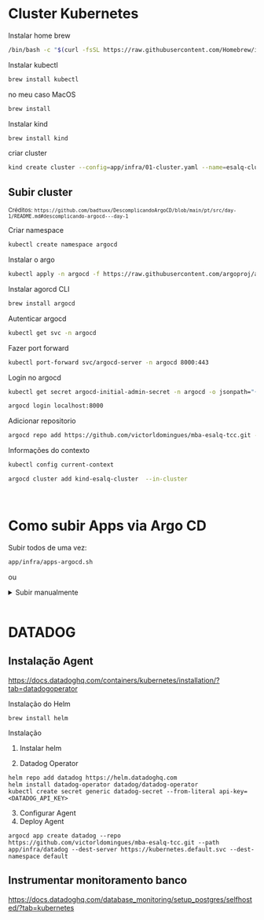 <!-- SUBIR CLUSTER -->

# Cluster Kubernetes

Instalar home brew

```bash
/bin/bash -c "$(curl -fsSL https://raw.githubusercontent.com/Homebrew/install/HEAD/install.sh)"
```

Instalar kubectl

```bash
brew install kubectl
```

no meu caso MacOS

```bash
brew install
```

Instalar kind

```bash
brew install kind
```

criar cluster 

```bash
kind create cluster --config=app/infra/01-cluster.yaml --name=esalq-cluster
```

## Subir cluster 

<small>

Créditos: `https://github.com/badtuxx/DescomplicandoArgoCD/blob/main/pt/src/day-1/README.md#descomplicando-argocd---day-1`

</small>

Criar namespace

```bash
kubectl create namespace argocd
```

Instalar o argo

```bash
kubectl apply -n argocd -f https://raw.githubusercontent.com/argoproj/argo-cd/stable/manifests/install.yaml
```


Instalar agorcd CLI

```bash
brew install argocd
```

Autenticar argocd

```bash
kubectl get svc -n argocd
```

Fazer port forward

```bash
kubectl port-forward svc/argocd-server -n argocd 8000:443
```

Login no argocd

```bash
kubectl get secret argocd-initial-admin-secret -n argocd -o jsonpath="{.data.password}" | base64 -d`
```

```bash
argocd login localhost:8000
```

Adicionar repositorio 

```bash
argocd repo add https://github.com/victorldomingues/mba-esalq-tcc.git --name mba-esalq-tcc  --username not-used --password [TOKEN]
```

Informações do contexto

```bash
kubectl config current-context
```

```bash
argocd cluster add kind-esalq-cluster  --in-cluster
```
<br/>

<!-- TODO:COMO SUBIR APPS-->
# Como subir Apps via Argo CD

Subir todos de uma vez:

```bash
app/infra/apps-argocd.sh
```

ou

<details><summary>Subir manualmente </summary>


Subir Banco

```bash
argocd app create postgres --repo https://github.com/victorldomingues/mba-esalq-tcc.git --path app/infra/postgres --dest-server https://kubernetes.default.svc --dest-namespace default
```

```bash
kubectl create secret generic esalq-postgres-secret --from-literal=POSTGRES_PASSWORD=[DEFINIR_SENHA_POSTGRES]
```

Subir Redis

```bash
argocd app create redis --repo https://github.com/victorldomingues/mba-esalq-tcc.git --path app/infra/redis --dest-server https://kubernetes.default.svc --dest-namespace default
```

Subir api cadastro

```bash
argocd app create api-cadastro --repo https://github.com/victorldomingues/mba-esalq-tcc.git --path app/infra/api-cadastro --dest-server https://kubernetes.default.svc --dest-namespace default
```


  Subir api autenticacao

```bash
argocd app create api-autenticacao --repo https://github.com/victorldomingues/mba-esalq-tcc.git --path app/infra/api-autenticacao --dest-server https://kubernetes.default.svc --dest-namespace default
```

  Subir api saldo

```bash
argocd app create api-saldo --repo https://github.com/victorldomingues/mba-esalq-tcc.git --path app/infra/api-saldo --dest-server https://kubernetes.default.svc --dest-namespace default
```

  Subir api movimentacoes

```bash
argocd app create api-movimentacoes --repo https://github.com/victorldomingues/mba-esalq-tcc.git --path app/infra/api-movimentacoes --dest-server https://kubernetes.default.svc --dest-namespace default
```

  Subir ui

```bash
argocd app create ui --repo https://github.com/victorldomingues/mba-esalq-tcc.git --path app/infra/ui --dest-server https://kubernetes.default.svc --dest-namespace default
```


# INGRESS NGINX

```bash
argocd app create ingress-nginx --repo https://github.com/victorldomingues/mba-esalq-tcc.git --path app/infra/ingress --dest-server https://kubernetes.default.svc --dest-namespace default
```
<!--
ou

Criar Ingress Controlle NGINX

`kubectl apply -f app/infra/ingress/ingress.yaml` <!-- kubectl delete -f app/infra/ingress/ingress.yaml -->

</details>

<br/>

 
# DATADOG

## Instalação Agent

https://docs.datadoghq.com/containers/kubernetes/installation/?tab=datadogoperator

Instalação do Helm

```shell
brew install helm
```

Instalação

1. Instalar helm

2. Datadog Operator
   
```shell
helm repo add datadog https://helm.datadoghq.com
helm install datadog-operator datadog/datadog-operator
kubectl create secret generic datadog-secret --from-literal api-key=<DATADOG_API_KEY>
```

3. Configurar Agent
4. Deploy Agent

```shell 
argocd app create datadog --repo https://github.com/victorldomingues/mba-esalq-tcc.git --path app/infra/datadog --dest-server https://kubernetes.default.svc --dest-namespace default
```


## Instrumentar monitoramento banco

https://docs.datadoghq.com/database_monitoring/setup_postgres/selfhosted/?tab=kubernetes

<!---

# ELK

1: https://www.elastic.co/guide/en/cloud-on-k8s/current/k8s-upgrading-eck.html#k8s-upgrade-instructions
2: https://surajsoni3332.medium.com/setting-up-elk-stack-on-kubernetes-a-step-by-step-guide-227690eb57f4


`argocd app create elk --repo https://github.com/victorldomingues/mba-esalq-tcc.git --path app/infra/elk --dest-server https://kubernetes.default.svc --dest-namespace default`



`kubectl apply -f elasticsearch.yaml`

`kubectl apply -f kibana.yaml`

`kubectl apply -f filebeat.yaml`

```bash
kubectl apply -f logstash.yaml
kubectl apply -f logstash-config.yaml
```


usuario: `elastic`
senha: pegar com o comando `kubectl get secret quickstart-es-elastic-user -o=jsonpath='{.data.elastic}' | base64 --decode; echo;     `


-->

<!-- 

# Dynatrace

helm install dynatrace-operator oci://public.ecr.aws/dynatrace/dynatrace-operator \
--create-namespace \
--namespace dynatrace \
--atomic

 kubectl apply -f app/infra/dynatrace/dynakube.yaml

 helm repo add fluent https://fluent.github.io/helm-charts

 helm repo update

helm install fluent-bit fluent/fluent-bit -f app/infra/dynatrace/fluent-bit-values.yaml \
--create-namespace \
--namespace dynatrace-fluent-bit

-->

